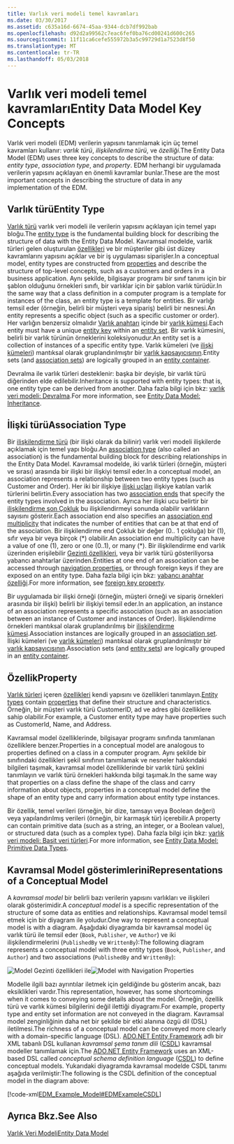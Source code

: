 ```yaml
---
title: Varlık veri modeli temel kavramları
ms.date: 03/30/2017
ms.assetid: c635a16d-6674-45aa-9344-dcb7df992bab
ms.openlocfilehash: d92d2a99562c7eac6fef0ba76cd00241d600c265
ms.sourcegitcommit: 11f11ca6cefe555972b3a5c99729d1a7523d8f50
ms.translationtype: MT
ms.contentlocale: tr-TR
ms.lasthandoff: 05/03/2018
---
```

# <a name="entity-data-model-key-concepts"></a><span data-ttu-id="4250e-102">Varlık veri modeli temel kavramları</span><span class="sxs-lookup"><span data-stu-id="4250e-102">Entity Data Model Key Concepts</span></span>
<span data-ttu-id="4250e-103">Varlık veri modeli (EDM) verilerin yapısını tanımlamak için üç temel kavramları kullanır: *varlık türü*, *ilişkilendirme türü*, ve *özelliği*.</span><span class="sxs-lookup"><span data-stu-id="4250e-103">The Entity Data Model (EDM) uses three key concepts to describe the structure of data: *entity type*, *association type*, and *property*.</span></span> <span data-ttu-id="4250e-104">EDM herhangi bir uygulamada verilerin yapısını açıklayan en önemli kavramlar bunlar.</span><span class="sxs-lookup"><span data-stu-id="4250e-104">These are the most important concepts in describing the structure of data in any implementation of the EDM.</span></span>  
  
## <a name="entity-type"></a><span data-ttu-id="4250e-105">Varlık türü</span><span class="sxs-lookup"><span data-stu-id="4250e-105">Entity Type</span></span>  
 <span data-ttu-id="4250e-106">[Varlık türü](../../../../docs/framework/data/adonet/entity-type.md) varlık veri modeli ile verilerin yapısını açıklayan için temel yapı bloğu.</span><span class="sxs-lookup"><span data-stu-id="4250e-106">The [entity type](../../../../docs/framework/data/adonet/entity-type.md) is the fundamental building block for describing the structure of data with the Entity Data Model.</span></span> <span data-ttu-id="4250e-107">Kavramsal modelde, varlık türleri gelen oluşturulan [özellikleri](../../../../docs/framework/data/adonet/property.md) ve bir müşteriler gibi üst düzey kavramlarını yapısını açıklar ve bir iş uygulaması siparişler.</span><span class="sxs-lookup"><span data-stu-id="4250e-107">In a conceptual model, entity types are constructed from [properties](../../../../docs/framework/data/adonet/property.md) and describe the structure of top-level concepts, such as a customers and orders in a business application.</span></span> <span data-ttu-id="4250e-108">Aynı şekilde, bilgisayar programı bir sınıf tanımı için bir şablon olduğunu örnekleri sınıfı, bir varlıklar için bir şablon varlık türüdür.</span><span class="sxs-lookup"><span data-stu-id="4250e-108">In the same way that a class definition in a computer program is a template for instances of the class, an entity type is a template for entities.</span></span> <span data-ttu-id="4250e-109">Bir varlığı temsil eder (örneğin, belirli bir müşteri veya sipariş) belirli bir nesnesi.</span><span class="sxs-lookup"><span data-stu-id="4250e-109">An entity represents a specific object (such as a specific customer or order).</span></span> <span data-ttu-id="4250e-110">Her varlığın benzersiz olmalıdır [Varlık anahtarı](../../../../docs/framework/data/adonet/entity-key.md) içinde bir [varlık kümesi](../../../../docs/framework/data/adonet/entity-set.md).</span><span class="sxs-lookup"><span data-stu-id="4250e-110">Each entity must have a unique [entity key](../../../../docs/framework/data/adonet/entity-key.md) within an [entity set](../../../../docs/framework/data/adonet/entity-set.md).</span></span>  <span data-ttu-id="4250e-111">Bir varlık kümesini, belirli bir varlık türünün örneklerini koleksiyonudur.</span><span class="sxs-lookup"><span data-stu-id="4250e-111">An entity set is a collection of instances of a specific entity type.</span></span> <span data-ttu-id="4250e-112">Varlık kümeleri (ve [ilişki kümeleri](../../../../docs/framework/data/adonet/association-set.md)) mantıksal olarak gruplandırılmıştır bir [varlık kapsayıcısının](../../../../docs/framework/data/adonet/entity-container.md).</span><span class="sxs-lookup"><span data-stu-id="4250e-112">Entity sets (and [association sets](../../../../docs/framework/data/adonet/association-set.md)) are logically grouped in an [entity container](../../../../docs/framework/data/adonet/entity-container.md).</span></span>  
  
 <span data-ttu-id="4250e-113">Devralma ile varlık türleri desteklenir: başka bir deyişle, bir varlık türü diğerinden elde edilebilir.</span><span class="sxs-lookup"><span data-stu-id="4250e-113">Inheritance is supported with entity types: that is, one entity type can be derived from another.</span></span> <span data-ttu-id="4250e-114">Daha fazla bilgi için bkz: [varlık veri modeli: Devralma](../../../../docs/framework/data/adonet/entity-data-model-inheritance.md).</span><span class="sxs-lookup"><span data-stu-id="4250e-114">For more information, see [Entity Data Model: Inheritance](../../../../docs/framework/data/adonet/entity-data-model-inheritance.md).</span></span>  
  
## <a name="association-type"></a><span data-ttu-id="4250e-115">İlişki türü</span><span class="sxs-lookup"><span data-stu-id="4250e-115">Association Type</span></span>  
 <span data-ttu-id="4250e-116">Bir [ilişkilendirme türü](../../../../docs/framework/data/adonet/association-type.md) (bir ilişki olarak da bilinir) varlık veri modeli ilişkilerde açıklamak için temel yapı bloğu.</span><span class="sxs-lookup"><span data-stu-id="4250e-116">An [association type](../../../../docs/framework/data/adonet/association-type.md) (also called an association) is the fundamental building block for describing relationships in the Entity Data Model.</span></span> <span data-ttu-id="4250e-117">Kavramsal modelde, iki varlık türleri (örneğin, müşteri ve sırası) arasında bir ilişki bir ilişkiyi temsil eder.</span><span class="sxs-lookup"><span data-stu-id="4250e-117">In a conceptual model, an association represents a relationship between two entity types (such as Customer and Order).</span></span> <span data-ttu-id="4250e-118">Her iki bir ilişkiye [ilişki uçları](../../../../docs/framework/data/adonet/association-end.md) ilişkiye katılan varlık türlerini belirtin.</span><span class="sxs-lookup"><span data-stu-id="4250e-118">Every association has two [association ends](../../../../docs/framework/data/adonet/association-end.md) that specify the entity types involved in the association.</span></span> <span data-ttu-id="4250e-119">Ayrıca her ilişki ucu belirtir bir [ilişkilendirme son Çokluk](../../../../docs/framework/data/adonet/association-end-multiplicity.md) bu ilişkilendirmeyi sonunda olabilir varlıkların sayısını gösterir.</span><span class="sxs-lookup"><span data-stu-id="4250e-119">Each association end also specifies an [association end multiplicity](../../../../docs/framework/data/adonet/association-end-multiplicity.md) that indicates the number of entities that can be at that end of the association.</span></span> <span data-ttu-id="4250e-120">Bir ilişkilendirme end Çokluk bir değer (0.. 1 çokluğa) bir (1), sıfır veya bir veya birçok (\*) olabilir.</span><span class="sxs-lookup"><span data-stu-id="4250e-120">An association end multiplicity can have a value of one (1), zero or one (0..1), or many (\*).</span></span> <span data-ttu-id="4250e-121">Bir ilişkilendirme end varlık üzerinden erişilebilir [Gezinti özellikleri](../../../../docs/framework/data/adonet/navigation-property.md), veya bir varlık türü gösteriliyorsa yabancı anahtarlar üzerinden.</span><span class="sxs-lookup"><span data-stu-id="4250e-121">Entities at one end of an association can be accessed through [navigation properties](../../../../docs/framework/data/adonet/navigation-property.md), or through foreign keys if they are exposed on an entity type.</span></span> <span data-ttu-id="4250e-122">Daha fazla bilgi için bkz: [yabancı anahtar özelliği](../../../../docs/framework/data/adonet/foreign-key-property.md).</span><span class="sxs-lookup"><span data-stu-id="4250e-122">For more information, see [foreign key property](../../../../docs/framework/data/adonet/foreign-key-property.md).</span></span>  
  
 <span data-ttu-id="4250e-123">Bir uygulamada bir ilişki örneği (örneğin, müşteri örneği ve sipariş örnekleri arasında bir ilişki) belirli bir ilişkiyi temsil eder.</span><span class="sxs-lookup"><span data-stu-id="4250e-123">In an application, an instance of an association represents a specific association (such as an association between an instance of Customer and instances of Order).</span></span> <span data-ttu-id="4250e-124">İlişkilendirme örnekleri mantıksal olarak gruplandırılmış bir [ilişkilendirme kümesi](../../../../docs/framework/data/adonet/association-set.md).</span><span class="sxs-lookup"><span data-stu-id="4250e-124">Association instances are logically grouped in an [association set](../../../../docs/framework/data/adonet/association-set.md).</span></span> <span data-ttu-id="4250e-125">İlişki kümeleri (ve [varlık kümeleri](../../../../docs/framework/data/adonet/entity-set.md)) mantıksal olarak gruplandırılmıştır bir [varlık kapsayıcısının](../../../../docs/framework/data/adonet/entity-container.md).</span><span class="sxs-lookup"><span data-stu-id="4250e-125">Association sets (and [entity sets](../../../../docs/framework/data/adonet/entity-set.md)) are logically grouped in an [entity container](../../../../docs/framework/data/adonet/entity-container.md).</span></span>  
  
## <a name="property"></a><span data-ttu-id="4250e-126">Özellik</span><span class="sxs-lookup"><span data-stu-id="4250e-126">Property</span></span>  
 <span data-ttu-id="4250e-127">[Varlık türleri](../../../../docs/framework/data/adonet/entity-type.md) içeren [özellikleri](../../../../docs/framework/data/adonet/property.md) kendi yapısını ve özellikleri tanımlayın.</span><span class="sxs-lookup"><span data-stu-id="4250e-127">[Entity types](../../../../docs/framework/data/adonet/entity-type.md) contain [properties](../../../../docs/framework/data/adonet/property.md) that define their structure and characteristics.</span></span> <span data-ttu-id="4250e-128">Örneğin, bir müşteri varlık türü CustomerID, ad ve adres gibi özelliklere sahip olabilir.</span><span class="sxs-lookup"><span data-stu-id="4250e-128">For example, a Customer entity type may have properties such as CustomerId, Name, and Address.</span></span>  
  
 <span data-ttu-id="4250e-129">Kavramsal model özelliklerinde, bilgisayar programı sınıfında tanımlanan özelliklere benzer.</span><span class="sxs-lookup"><span data-stu-id="4250e-129">Properties in a conceptual model are analogous to properties defined on a class in a computer program.</span></span> <span data-ttu-id="4250e-130">Aynı şekilde bir sınıfındaki özellikleri şekil sınıfının tanımlamak ve nesneler hakkındaki bilgileri taşımak, kavramsal model özelliklerinde bir varlık türü şeklini tanımlayın ve varlık türü örnekleri hakkında bilgi taşımak.</span><span class="sxs-lookup"><span data-stu-id="4250e-130">In the same way that properties on a class define the shape of the class and carry information about objects, properties in a conceptual model define the shape of an entity type and carry information about entity type instances.</span></span>  
  
 <span data-ttu-id="4250e-131">Bir özellik, temel verileri (örneğin, bir dize, tamsayı veya Boolean değeri) veya yapılandırılmış verileri (örneğin, bir karmaşık tür) içerebilir.</span><span class="sxs-lookup"><span data-stu-id="4250e-131">A property can contain primitive data (such as a string, an integer, or a Boolean value), or structured data (such as a complex type).</span></span> <span data-ttu-id="4250e-132">Daha fazla bilgi için bkz: [varlık veri modeli: Basit veri türleri](../../../../docs/framework/data/adonet/entity-data-model-primitive-data-types.md).</span><span class="sxs-lookup"><span data-stu-id="4250e-132">For more information, see [Entity Data Model: Primitive Data Types](../../../../docs/framework/data/adonet/entity-data-model-primitive-data-types.md).</span></span>  
  
## <a name="representations-of-a-conceptual-model"></a><span data-ttu-id="4250e-133">Kavramsal Model gösterimlerini</span><span class="sxs-lookup"><span data-stu-id="4250e-133">Representations of a Conceptual Model</span></span>  
 <span data-ttu-id="4250e-134">A *kavramsal model* bir belirli bazı verilerin yapısını varlıkları ve ilişkileri olarak gösterimidir.</span><span class="sxs-lookup"><span data-stu-id="4250e-134">A *conceptual model* is a specific representation of the structure of some data as entities and relationships.</span></span> <span data-ttu-id="4250e-135">Kavramsal model temsil etmek için bir diyagram ile yoludur.</span><span class="sxs-lookup"><span data-stu-id="4250e-135">One way to represent a conceptual model is with a diagram.</span></span> <span data-ttu-id="4250e-136">Aşağıdaki diyagramda bir kavramsal model üç varlık türü ile temsil eder (`Book`, `Publisher`, ve `Author`) ve iki ilişkilendirmelerini (`PublishedBy` ve `WrittenBy`):</span><span class="sxs-lookup"><span data-stu-id="4250e-136">The following diagram represents a conceptual model with three entity types (`Book`, `Publisher`, and `Author`) and two associations (`PublishedBy` and `WrittenBy`):</span></span>  
  
 <span data-ttu-id="4250e-137">![Model Gezinti özellikleri ile](../../../../docs/framework/data/adonet/media/modelwithnavprops.gif "ModelWithNavProps")</span><span class="sxs-lookup"><span data-stu-id="4250e-137">![Model with Navigation Properties](../../../../docs/framework/data/adonet/media/modelwithnavprops.gif "ModelWithNavProps")</span></span>  
  
 <span data-ttu-id="4250e-138">Modelle ilgili bazı ayrıntılar iletmek için geldiğinde bu gösterim ancak, bazı eksiklikleri vardır.</span><span class="sxs-lookup"><span data-stu-id="4250e-138">This representation, however, has some shortcomings when it comes to conveying some details about the model.</span></span> <span data-ttu-id="4250e-139">Örneğin, özellik türü ve varlık kümesi bilgilerini değil ilettiği diyagramı.</span><span class="sxs-lookup"><span data-stu-id="4250e-139">For example, property type and entity set information are not conveyed in the diagram.</span></span> <span data-ttu-id="4250e-140">Kavramsal model zenginliğinin daha net bir şekilde bir etki alanına özgü dil (DSL) iletilmesi.</span><span class="sxs-lookup"><span data-stu-id="4250e-140">The richness of a conceptual model can be conveyed more clearly with a domain-specific language (DSL).</span></span> <span data-ttu-id="4250e-141">[ADO.NET Entity Framework](../../../../docs/framework/data/adonet/ef/index.md) adlı bir XML tabanlı DSL kullanan *kavramsal şema tanım dili* ([CSDL](../../../../docs/framework/data/adonet/ef/language-reference/csdl-specification.md)) kavramsal modeller tanımlamak için.</span><span class="sxs-lookup"><span data-stu-id="4250e-141">The [ADO.NET Entity Framework](../../../../docs/framework/data/adonet/ef/index.md) uses an XML-based DSL called *conceptual schema definition language* ([CSDL](../../../../docs/framework/data/adonet/ef/language-reference/csdl-specification.md)) to define conceptual models.</span></span> <span data-ttu-id="4250e-142">Yukarıdaki diyagramda kavramsal modelde CSDL tanımı aşağıda verilmiştir:</span><span class="sxs-lookup"><span data-stu-id="4250e-142">The following is the CSDL definition of the conceptual model in the diagram above:</span></span>  
  
 [!code-xml[EDM_Example_Model#EDMExampleCSDL](../../../../samples/snippets/xml/VS_Snippets_Data/edm_example_model/xml/books.edmx#edmexamplecsdl)]  
  
## <a name="see-also"></a><span data-ttu-id="4250e-143">Ayrıca Bkz.</span><span class="sxs-lookup"><span data-stu-id="4250e-143">See Also</span></span>  
 [<span data-ttu-id="4250e-144">Varlık Veri Modeli</span><span class="sxs-lookup"><span data-stu-id="4250e-144">Entity Data Model</span></span>](../../../../docs/framework/data/adonet/entity-data-model.md)
